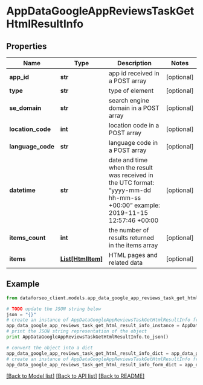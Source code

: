 # AppDataGoogleAppReviewsTaskGetHtmlResultInfo


## Properties

Name | Type | Description | Notes
------------ | ------------- | ------------- | -------------
**app_id** | **str** | app id received in a POST array | [optional] 
**type** | **str** | type of element | [optional] 
**se_domain** | **str** | search engine domain in a POST array | [optional] 
**location_code** | **int** | location code in a POST array | [optional] 
**language_code** | **str** | language code in a POST array | [optional] 
**datetime** | **str** | date and time when the result was received in the UTC format: “yyyy-mm-dd hh-mm-ss +00:00” example: 2019-11-15 12:57:46 +00:00 | [optional] 
**items_count** | **int** | the number of results returned in the items array | [optional] 
**items** | [**List[HtmlItem]**](HtmlItem.md) | HTML pages and related data | [optional] 

## Example

```python
from dataforseo_client.models.app_data_google_app_reviews_task_get_html_result_info import AppDataGoogleAppReviewsTaskGetHtmlResultInfo

# TODO update the JSON string below
json = "{}"
# create an instance of AppDataGoogleAppReviewsTaskGetHtmlResultInfo from a JSON string
app_data_google_app_reviews_task_get_html_result_info_instance = AppDataGoogleAppReviewsTaskGetHtmlResultInfo.from_json(json)
# print the JSON string representation of the object
print AppDataGoogleAppReviewsTaskGetHtmlResultInfo.to_json()

# convert the object into a dict
app_data_google_app_reviews_task_get_html_result_info_dict = app_data_google_app_reviews_task_get_html_result_info_instance.to_dict()
# create an instance of AppDataGoogleAppReviewsTaskGetHtmlResultInfo from a dict
app_data_google_app_reviews_task_get_html_result_info_form_dict = app_data_google_app_reviews_task_get_html_result_info.from_dict(app_data_google_app_reviews_task_get_html_result_info_dict)
```
[[Back to Model list]](../README.md#documentation-for-models) [[Back to API list]](../README.md#documentation-for-api-endpoints) [[Back to README]](../README.md)


